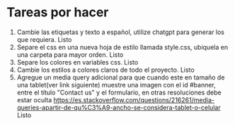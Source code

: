 # Tareas por hacer

1. Cambie las etiquetas y texto a español, utilize chatgpt para generar los que requiera. Listo
1. Separe el css en una nueva hoja de estilo llamada style.css, ubiquela en una carpeta para mayor orden. Listo
1. Separe los colores en variables css. Listo
1. Cambie los estilos a colores claros de todo el proyecto. Listo
1. Agregue un media query adicional para que cuando este en tamaño de una tablet(ver link siguiente) muestre una imagen con el id #banner, entre el título "Contact us" y el formulario, en otras resoluciones debe estar oculta
https://es.stackoverflow.com/questions/216261/media-queries-apartir-de-qu%C3%A9-ancho-se-considera-tablet-o-celular Listo